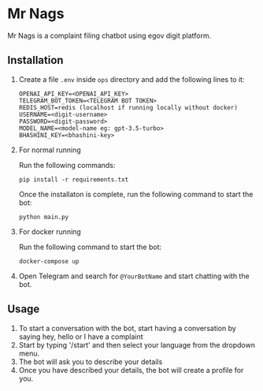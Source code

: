 # Mr Nags

Mr Nags is a complaint filing chatbot using egov digit platform.


## Installation

1. Create a file `.env` inside `ops` directory and add the following lines to it:
    ```
    OPENAI_API_KEY=<OPENAI_API_KEY>
    TELEGRAM_BOT_TOKEN=<TELEGRAM BOT TOKEN>
    REDIS_HOST=redis (localhost if running locally without docker)
    USERNAME=<digit-username>
    PASSWORD=<digit-password>
    MODEL_NAME=<model-name eg: gpt-3.5-turbo>
    BHASHINI_KEY=<bhashini-key>
    ```
2. For normal running

    Run the following commands:
    ```
    pip install -r requirements.txt
    ```
    Once the installaton is complete, run the following command to start the bot:
    ```
    python main.py
    ```

3. For docker running
    
    Run the following command to start the bot:
    ```
    docker-compose up
    ```
4. Open Telegram and search for `@YourBotName` and start chatting with the bot.


## Usage

1. To start a conversation with the bot, start having a conversation by saying hey, hello or I have a complaint
2. Start by typing '/start' and then select your language from the dropdown menu.
3. The bot will ask you to describe your details
4. Once you have described your details, the bot will create a profile for you.



